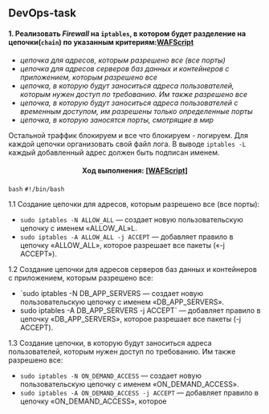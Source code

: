 ## DevOps-task

#### 1. Реализовать _Firewall_ на `iptables`, в котором будет разделение на цепочки(`chain`) по указанным критериям:[WAFScript](https://github.com/igmsecure/DevOps-task/tree/main/WAFScript)

- _цепочка для адресов, которым разрешено все (все порты)_
- _цепочка для адресов серверов баз данных и контейнеров с приложением, которым разрешено все_
- _цепочка, в которую будут заноситься адреса пользователей, которым нужен доступ по требованию. Им также разрешено все_
- _цепочка, в которую будут заноситься адреса пользователей с временным доступом, им разрешены только определенные порты_
- _цепочка, в которую заносятся порты, смотрящие в мир_

Остальной траффик блокируем и все что блокируем - логируем. Для каждой цепочки организовать свой файл лога. 
В выводе `iptables -L` каждый добавленный адрес должен быть подписан именем.

<h4 align="center">
  Ход выполнения: <a href="https://github.com/igmsecure/DevOps-task/tree/main/WAFScript" target="_blank">[WAFScript]</a> 
</h4>

`bash`
`#!/bin/bash`

1.1 Создание цепочки для адресов, которым разрешено все (все порты):

- `sudo iptables -N ALLOW_ALL` — создает новую пользовательскую цепочку с именем «ALLOW_AL»L.
- `sudo iptables -A ALLOW_ALL -j ACCEPT` — добавляет правило в цепочку «ALLOW_ALL», которое разрешает все пакеты («-j ACCEPT»).


1.2 Создание цепочки для адресов серверов баз данных и контейнеров с приложением, которым разрешено все:

- `sudo iptables -N DB_APP_SERVERS — создает новую пользовательскую цепочку с именем «DB_APP_SERVERS».
- sudo iptables -A DB_APP_SERVERS -j ACCEPT` — добавляет правило в цепочку «DB_APP_SERVERS», которое разрешает все пакеты (-j ACCEPT).


1.3 Создание цепочки, в которую будут заноситься адреса пользователей, которым нужен доступ по требованию. Им также разрешено все:

- `sudo iptables -N ON_DEMAND_ACCESS` — создает новую пользовательскую цепочку с именем «ON_DEMAND_ACCESS».
- `sudo iptables -A ON_DEMAND_ACCESS -j ACCEPT` — добавляет правило в цепочку «ON_DEMAND_ACCESS», которое 
